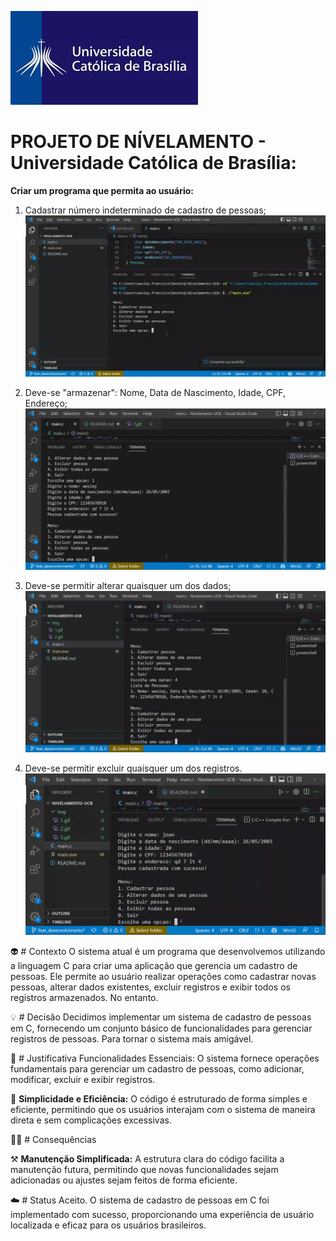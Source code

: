 ![Cadastrar número indeterminado de cadastro de pessoas;](img/logo.jpg)
# PROJETO DE NÍVELAMENTO - Universidade Católica de Brasília:

**Criar um programa que permita ao usuário:**

1. Cadastrar número indeterminado de cadastro de pessoas;
![Cadastrar número indeterminado de cadastro de pessoas;](img/1.gif)

2. Deve-se "armazenar": Nome, Data de Nascimento, Idade, CPF, Endereço;
![Deve-se "armazenar": Nome, Data de Nascimento, Idade, CPF, Endereço;](img/2.gif)

3. Deve-se permitir alterar quaisquer um dos dados;
![Deve-se permitir alterar quaisquer um dos dados;](img/3.gif)

4. Deve-se permitir excluir quaisquer um dos registros.
![Deve-se permitir excluir quaisquer um dos registros;](img/4.gif)

👽 # Contexto
O sistema atual é um programa que desenvolvemos utilizando a linguagem C para criar uma aplicação que gerencia um cadastro de pessoas. Ele permite ao usuário realizar operações como cadastrar novas pessoas, alterar dados existentes, excluir registros e exibir todos os registros armazenados. No entanto.

💡 # Decisão
Decidimos implementar um sistema de cadastro de pessoas em C, fornecendo um conjunto básico de funcionalidades para gerenciar registros de pessoas. Para tornar o sistema mais amigável.

🔎 # Justificativa
Funcionalidades Essenciais: O sistema fornece operações fundamentais para gerenciar um cadastro de pessoas, como adicionar, modificar, excluir e exibir registros.

🧞 **Simplicidade e Eficiência:** O código é estruturado de forma simples e eficiente, permitindo que os usuários interajam com o sistema de maneira direta e sem complicações excessivas.

😶‍🌫️ # Consequências

⚒️ **Manutenção Simplificada:** A estrutura clara do código facilita a manutenção futura, permitindo que novas funcionalidades sejam adicionadas ou ajustes sejam feitos de forma eficiente.

☁️ # Status
Aceito. O sistema de cadastro de pessoas em C foi implementado com sucesso, proporcionando uma experiência de usuário localizada e eficaz para os usuários brasileiros.
